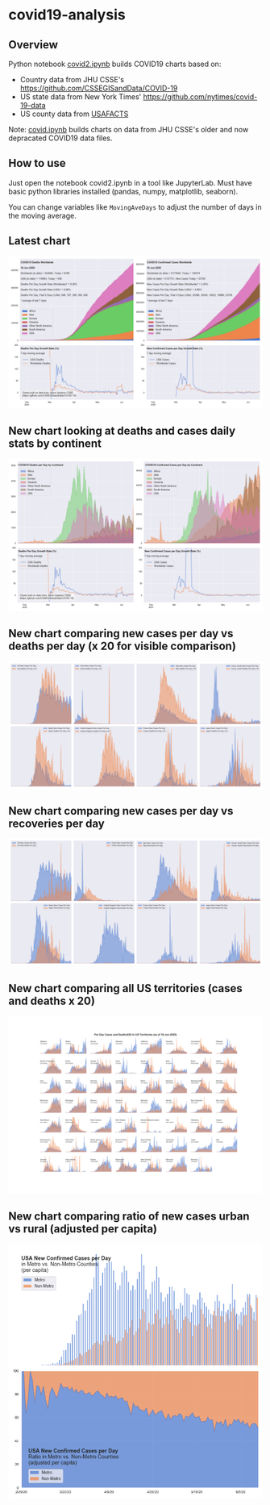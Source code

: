 # covid19-analysis

## Overview
Python notebook [covid2.ipynb](https://github.com/danlaw/covid19-analysis/blob/master/covid2.ipynb) builds COVID19 charts based on:
* Country data from JHU CSSE's https://github.com/CSSEGISandData/COVID-19
* US state data from New York Times' https://github.com/nytimes/covid-19-data
* US county data from [USAFACTS](https://usafacts.org/visualizations/coronavirus-covid-19-spread-map/)

Note: [covid.ipynb](https://github.com/danlaw/covid19-analysis/blob/master/covid.ipynb) builds charts on data from JHU CSSE's older and now depracated COVID19 data files.

## How to use
Just open the notebook covid2.ipynb in a tool like JupyterLab. Must have basic python libraries installed (pandas, numpy, matplotlib, seaborn).

You can change variables like ``MovingAveDays`` to adjust the number of days in the moving average.

## Latest chart
![Latest chart](charts/20200616-covid19-chart.png)

## New chart looking at deaths and cases daily stats by continent
![Comparison chart](charts/20200616-covid19-chart-perday.png)

## New chart comparing new cases per day vs deaths per day (x 20 for visible comparison)
![Comparison chart](charts/20200616-comparison-chart.png)

## New chart comparing new cases per day vs recoveries per day
![Recovery chart](charts/20200616-comparison-recovery-chart.png)

## New chart comparing all US territories (cases and deaths x 20)
![Territories chart](charts/20200616-compare-US-territories.png)

## New chart comparing ratio of new cases urban vs rural (adjusted per capita)
![Urban rural per capita chart](charts/20200616-US-counties-urban-vs-rural-per-capita.png)